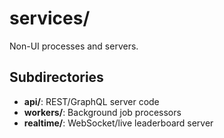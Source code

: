 # services/

Non-UI processes and servers.

## Subdirectories
- **api/**: REST/GraphQL server code
- **workers/**: Background job processors
- **realtime/**: WebSocket/live leaderboard server
